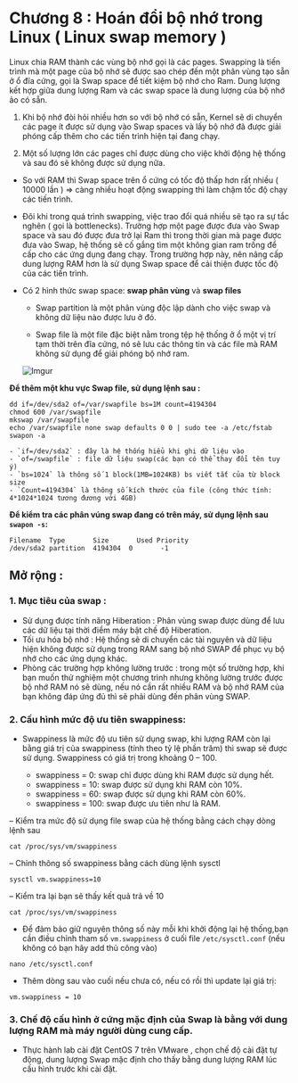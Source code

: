# Chương 8 : Hoán đổi bộ nhớ trong Linux ( Linux swap memory ) 


Linux chia RAM thành các vùng bộ nhớ gọi là các pages. Swapping là tiến trình mà một page của bộ nhớ 
sẽ được sao chép đến một phân vùng tạo sẵn ở ổ đĩa cứng, gọi là Swap space để tiết kiệm bộ nhớ cho Ram.
Dung lượng kết hợp giữa dung lượng Ram và các swap space là dung lượng của bộ nhớ ảo có sẵn. 

1. Khi bộ nhớ đòi hỏi nhiều hơn so với bộ nhớ có sẵn, Kernel sẽ di chuyển các page ít được sử dụng 
vào Swap spaces và lấy bộ nhớ đã được giải phóng cấp thêm cho các tiến trình hiện tại đang chạy.

2. Một số lượng lớn các pages chỉ được dùng cho việc khởi động hệ thống và sau đó sẽ không được sử dụng 
nữa. 

- So với RAM thì Swap space trên ổ cứng có tốc độ thấp hơn rất nhiều ( 10000 lần ) => càng nhiều hoạt động
swapping thì làm chậm tốc độ chạy các tiến trình.

- Đôi khi trong quá trình swapping, việc trao đổi quá nhiều sẽ tạo ra sự tắc nghẽn ( gọi là bottlenecks). 
Trường hợp một page được đưa vào Swap space và sau đó được đưa trở lại Ram thì trong thời gian mà page được
đưa vào Swap, hệ thống sẽ cố gắng tìm một không gian ram trống để cấp cho các ứng dụng đang chạy. Trong 
trường hợp này, nên nâng cấp dung lượng RAM hơn là sử dụng Swap space để cải thiện được tốc độ của các tiến trình.

- Có 2 hình thức swap space: **swap phân vùng** và **swap files**

	-  Swap partition là một phân vùng độc lập dành cho việc swap và không dữ liệu nào được lưu ở đó.

	- Swap file là một file đặc biệt nằm trong tệp hệ thống ở ổ một vị trí tạm thời trên đĩa cứng, nó sẽ lưu các thông tin và các file 
	mà RAM không sử dụng để giải phóng bộ nhớ ram. 

	![Imgur](https://i.imgur.com/PD1iCPX.jpg)
	
	
**Để thêm một khu vực Swap file, sử dụng lệnh sau :**

```
dd if=/dev/sda2 of=/var/swapfile bs=1M count=4194304
chmod 600 /var/swapfile
mkswap /var/swapfile
echo /var/swapfile none swap defaults 0 0 | sudo tee -a /etc/fstab
swapon -a	
```
	- `if=/dev/sda2` : đây là hệ thống hiểu khi ghi dữ liệu vào 
	- `of=/swapfile` : file dữ liệu swap(các bạn có thể thay đổi tên tuy ý)
	- `bs=1024` là thông số 1 block(1MB=1024KB) bs viết tắt của từ block size
	- `Count=4194304` là thông số kích thước của file (công thức tính: 4*1024*1024 tương đương với 4GB)

**Để kiểm tra các phân vúng swap đang có trên máy, sử dụng lệnh sau `swapon -s`:**

```
Filename  Type       Size       Used Priority
/dev/sda2 partition  4194304  0       -1
```
	
## Mở rộng  :

### 1. Mục tiêu của swap :

- Sử dụng được tính năng Hiberation : Phân vùng swap được dùng để lưu các dữ liệu tại thời điểm máy bật chế độ Hiberation.
- Tối ưu hóa bộ nhớ : Hệ thống sẽ di chuyển các tài nguyên và dữ liệu hiện không được sử dụng trong RAM sang bộ nhớ SWAP để phục vụ bộ nhớ cho các ứng dụng khác.
- Phòng các trường hợp không lường trước :  trong một số trường hợp, khi bạn muốn thử nghiệm một chương trình nhưng không lường trước  được bộ nhớ RAM nó sẽ dùng, nếu nó cần rất nhiều RAM và bộ nhớ RAM của bạn không đáp ứng đủ thì sẽ phải dùng đến phân vùng SWAP.

### 2. Cấu hình mức độ ưu tiên swappiness:
- Swappiness là mức độ ưu tiên sử dụng swap, khi lượng RAM còn lại bằng giá trị của swappiness (tính theo tỷ lệ phần trăm) thì swap sẽ được sử dụng. Swappiness có giá trị trong khoảng 0 – 100.

	- swappiness = 0: swap chỉ được dùng khi RAM được sử dụng hết.
	- swappiness = 10: swap được sử dụng khi RAM còn 10%.
	- swappiness = 60: swap được sử dụng khi RAM còn 60%.
	- swappiness = 100: swap được ưu tiên như là RAM.

– Kiểm tra mức độ sử dụng file swap của hệ thống bằng cách chạy dòng lệnh sau

`cat /proc/sys/vm/swappiness`

– Chỉnh thông số swappiness bằng cách dùng lệnh sysctl

`sysctl vm.swappiness=10`

– Kiểm tra lại bạn sẽ thấy kết quả trả về 10

`cat /proc/sys/vm/swappiness`

- Để đảm bảo giữ nguyên thông số này mỗi khi khởi động lại hệ thống,bạn cần điều chỉnh tham số `vm.swappiness` ở cuối file `/etc/sysctl.conf` (nếu không có bạn hãy add thủ công vào)

`nano /etc/sysctl.conf`

- Thêm dòng sau vào cuối nếu chưa có, nếu có rồi thì update lại giá trị:

`vm.swappiness = 10`

### 3. Chế độ cấu hình ở cứng mặc định của Swap là bằng với dung lượng RAM mà máy người dùng cung cấp. 
- Thực hành lab cài đặt CentOS 7 trên VMware , chọn chế độ cài đặt tự động, dung lượng Swap mặc định cho thấy bằng dung lượng RAM lúc cấu hình trước khi cài đặt.
